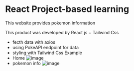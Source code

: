 # React Project-based learning

This website provides pokemon information

This product was developed by React js + Tailwind Css
  - fecth data with axios
  - using PokeAPI endpoint for data
  - styling with Tailwind Css
Example
  - Home
    ![image](https://github.com/user-attachments/assets/be6e38a3-4cdf-439a-89ef-31e6285bf4c5)
  - pokemon info
    ![image](https://github.com/user-attachments/assets/34cebc0a-2fe1-49d2-a4b0-dc715835e080)



